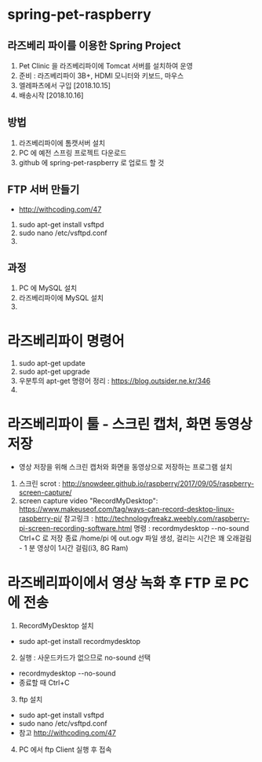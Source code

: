 # spring-pet-raspberry

## 라즈베리 파이를 이용한 Spring Project 

1. Pet Clinic 을 라즈베리파이에 Tomcat 서버를 설치하여 운영
2. 준비 : 라즈베리파이 3B+, HDMI 모니터와 키보드, 마우스
3. 엘레파츠에서 구입 [2018.10.15]
4. 배송시작 [2018.10.16]


## 방법

1. 라즈베리파이에 톰캣서버 설치
2. PC 에 예전 스프링 프로젝트 다운로드
3. github 에 spring-pet-raspberry 로 업로드 할 것


## FTP 서버 만들기

- http://withcoding.com/47

1. sudo apt-get install vsftpd
2. sudo nano /etc/vsftpd.conf
3. 


## 과정
1. PC 에 MySQL 설치
2. 라즈베리파이에 MySQL 설치
3. 


# 라즈베리파이 명령어
1. sudo apt-get update
2. sudo apt-get upgrade
3. 우분투의 apt-get 명령어 정리 : https://blog.outsider.ne.kr/346
4. 


# 라즈베리파이 툴 - 스크린 캡처, 화면 동영상 저장
- 영상 저장을 위해 스크린 캡처와 화면을 동영상으로 저장하는 프로그램 설치
1. 스크린 scrot : http://snowdeer.github.io/raspberry/2017/09/05/raspberry-screen-capture/
2. screen capture video "RecordMyDesktop": https://www.makeuseof.com/tag/ways-can-record-desktop-linux-raspberry-pi/
참고링크 : http://technologyfreakz.weebly.com/raspberry-pi-screen-recording-software.html
명령 : recordmydesktop --no-sound 
Ctrl+C 로 저장 종료
/home/pi 에 out.ogv 파일 생성, 걸리는 시간은 꽤 오래걸림 - 1 분 영상이 1시간 걸림(i3, 8G Ram)



# 라즈베리파이에서 영상 녹화 후 FTP 로 PC 에 전송
1. RecordMyDesktop 설치
- sudo apt-get install recordmydesktop

2. 실행 : 사운드카드가 없으므로 no-sound 선택
- recordmydesktop --no-sound 
- 종료할 때 Ctrl+C 

3. ftp 설치
- sudo apt-get install vsftpd
- sudo nano /etc/vsftpd.conf
- 참고 http://withcoding.com/47

4. PC 에서 ftp Client 실행 후 접속
